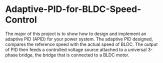 # Adaptive-PID-for-BLDC-Speed-Control
The major of this project is to show how to design and implement an adaptive PID (APID) for your power system. The adaptive PID designed, compares the reference speed with the actual speed of BLDC. The output of PID then feeds a controlled voltage source attached to a universal 3-phase bridge, the bridge that is connected to a BLDC motor.
